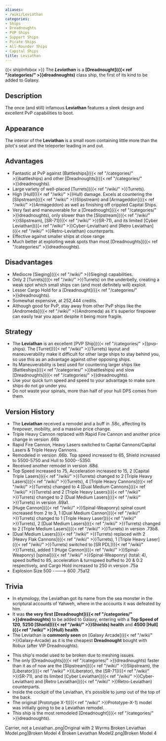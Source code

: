 ```yaml
---
aliases:
- /wiki/Leviathan
categories:
- Ships
- Dreadnoughts
- PVP Ships
- Support Ships
- Pirate Ships
- All-Rounder Ships
- Capital Ships
title: Leviathan
---
```


{{< shipInfobox >}} The **_Leviathan_** is a **[Dreadnought]({{< ref "/categories/" >}}dreadnoughts)** class ship, the first of its kind to be added to Galaxy.

## Description

The once (and still) infamous **Leviathan** features a sleek design and excellent PvP capabilities to boot.

## Appearance

The interior of the **Leviathan** is a small room containing little more than the pilot's seat and the teleporter leading in and out.

## Advantages

- Fantastic at PvP against [Battleships]({{< ref "/categories/" >}}battleships) and other [Dreadnoughts]({{< ref "/categories/" >}}dreadnoughts).
- Large variety of well-placed [Turrets]({{< ref "/wiki/" >}}Turrets).
- High [Hull]({{< ref "/wiki/" >}}Hull) damage. Excels at countering the [Slipstream]({{< ref "/wiki/" >}}Slipstream) and [Armageddon]({{< ref "/wiki/" >}}Armageddon) as well as finishing off crippled Capital Ships.
- Very fast and maneuverable for a [Dreadnought]({{< ref "/categories/" >}}dreadnoughts), only slower than the [Slipstream]({{< ref "/wiki/" >}}Slipstream), [SR-71]({{< ref "/wiki/" >}}SR-71), and its limited [Cyber Leviathan]({{< ref "/wiki/" >}}Cyber-Leviathan) and [Retro Leviathan]({{< ref "/wiki/" >}}Retro-Leviathan) counterparts.
- Effective against smaller ships at close range
- Much better at exploiting weak spots than most [Dreadnoughts]({{< ref "/categories/" >}}dreadnoughts).

## Disadvantages

- Mediocre [Sieging]({{< ref "/wiki/" >}}Sieging) capabilities.
- Only 2 [Turrets]({{< ref "/wiki/" >}}Turrets) on the underbelly, creating a weak spot which small ships can (and most definitely will) exploit.
- Lesser Cargo Hold for a [Dreadnought]({{< ref "/categories/" >}}dreadnoughts).
- Somewhat expensive, at 252,444 credits.
- Although good for PvP, stay away from other PvP ships like the [Andromeda]({{< ref "/wiki/" >}}Andromeda) as it's superior firepower can easily tear you apart despite it being more fragile.

## Strategy

- The **Leviathan** is an excellent [PVP Ship]({{< ref "/categories/" >}}pvp-ships). The [Turret]({{< ref "/wiki/" >}}Turrets) layout and maneuverability make it difficult for other large ships to stay behind you, so use this as an advantage against other opposing ships.
- Its Maneuverability is best used for countering larger ships like [Battleships]({{< ref "/categories/" >}}battleships) and slow [Dreadnoughts]({{< ref "/categories/" >}}dreadnoughts).
- Use your quick turn speed and speed to your advantage to make sure ships do not go under you.
- Do not waste your spinals, more than half of your hull DPS comes from them.

## Version History 

- The **Leviathan** received a remodel and a buff in .58c, affecting its firepower, mobility, and a massive price change.
- Triple Heavy Cannon replaced with Rapid Fire Cannon and another price change in version .66b
- Rapid Fire Cannon, Heavy Lasers switched to Capital Cannons/Capital Lasers & Triple Heavy Cannons.
- Remodeled in version .66b. Top speed increased to 65, Shield increased to 5500-5750 and Hull to 5000--5350.
- Received another remodel in version .68d.
- Top Speed increased to 75, Acceleration increased to 15, 2 [Capital Triple Lasers]({{< ref "/wiki/" >}}Turrets) changed to 2 [Triple Heavy Lasers]({{< ref "/wiki/" >}}Turrets), 4 [Triple Heavy Cannons]({{< ref "/wiki/" >}}Turrets) changed to 4 [Dual Medium Cannons]({{< ref "/wiki/" >}}Turrets) and 2 [Triple Heavy Lasers]({{< ref "/wiki/" >}}Turrets) changed to 2 [Dual Medium Lasers]({{< ref "/wiki/" >}}Turrets) in version .69a1.
- [Huge Cannon]({{< ref "/wiki/" >}}Spinal-Weaponry) spinal count increased from 2 to 3, 1 [Dual Medium Cannon]({{< ref "/wiki/" >}}Turrets) changed to 1 [Triple Heavy Laser]({{< ref "/wiki/" >}}Turrets), 2 [Dual Medium Lasers]({{< ref "/wiki/" >}}Turrets) changed to 2 [Triple Medium Lasers]({{< ref "/wiki/" >}}Turrets) in version .73b8.
- [Dual Medium Lasers]({{< ref "/wiki/" >}}Turrets) replaced with 2 [Heavy Flak Cannons]({{< ref "/wiki/" >}}Turrets), 1 [Triple Heavy Laser]({{< ref "/wiki/" >}}Turrets) switched to [SR PDL]({{< ref "/wiki/" >}}Turrets), added 1 [Huge Cannon]({{< ref "/wiki/" >}}Spinal-Weaponry) [spinal]({{< ref "/wiki/" >}}Spinal-Weaponry) (total: 4), speed buffed to 85, acceleration & turnspeed buffed to 20 & 0.2 respectively, and Cargo Hold increased to 250 in version .75a
- Explosion Size 500 ----> 600 .75a12

## Trivia

- In etymology, the Leviathan got its name from the sea monster in the scriptural accounts of Yahweh, where in the accounts it was defeated by him.
- It was **the very first [Dreadnought]({{< ref "/categories/" >}}dreadnoughts)** to be added to Galaxy, entering with a **Top Speed of 120**, **5250 [Shield]({{< ref "/wiki/" >}}Shields) health** and **4500 [Hull]({{< ref "/wiki/" >}}Hull) health**.
- The Leviathan is **commonly seen** on [Galaxy Arcade]({{< ref "/wiki/" >}}Galaxy-Arcade) as it is the cheapest **Dreadnought** bought with Robux (after VIP Dreadnoughts).

<!-- -->

- This ship's model used to be broken due to meshing issues.
- The only [Dreadnoughts]({{< ref "/categories/" >}}dreadnoughts) faster than it as of now are the [Slipstream]({{< ref "/wiki/" >}}Slipstream), the [Liberator]({{< ref "/wiki/" >}}Liberator), the [SR-71]({{< ref "/wiki/" >}}SR-71), and its limited [Cyber Leviathan]({{< ref "/wiki/" >}}Cyber-Leviathan) and [Retro Leviathan]({{< ref "/wiki/" >}}Retro-Leviathan) counterparts.
- Inside the cockpit of the Leviathan, it's possible to jump out of the top of the back.
- The original [Prototype X-1]({{< ref "/wiki/" >}}Prototype-X-1) model was initially going to be a Leviathan remodel.
- This ship is the most remodeled [Dreadnought]({{< ref "/categories/" >}}dreadnoughts).

Carrier, not a Leviathan..png|Original with 2 Wyrms Broken Leviathan Model.png|Broken Model 4 Broken Leviathan Model2.png|Broken Model 4